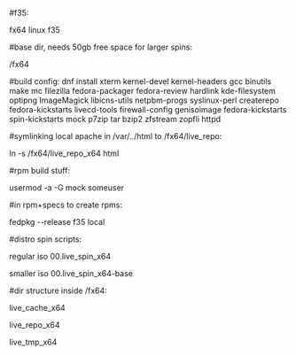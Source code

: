 #f35:

fx64 linux f35

#base dir, needs 50gb free space for larger spins:

/fx64

#build config:
dnf install xterm kernel-devel kernel-headers gcc binutils make mc filezilla fedora-packager fedora-review hardlink kde-filesystem optipng ImageMagick libicns-utils netpbm-progs syslinux-perl createrepo fedora-kickstarts livecd-tools firewall-config genisoimage fedora-kickstarts spin-kickstarts mock p7zip tar bzip2 zfstream zopfli httpd

#symlinking local apache in /var/../html to /fx64/live_repo:

ln -s /fx64/live_repo_x64 html

#rpm build stuff:

usermod -a -G mock someuser

#in rpm+specs to create rpms:

fedpkg --release f35 local

#distro spin scripts:

regular iso 00.live_spin_x64

smaller iso 00.live_spin_x64-base

#dir structure inside /fx64:

live_cache_x64

live_repo_x64

live_tmp_x64


